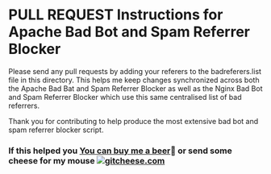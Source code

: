 # PULL REQUEST Instructions for Apache Bad Bot and Spam Referrer Blocker

Please send any pull requests by adding your referers to the badreferers.list file 
in this directory. This helps me keep changes synchronized across both the Apache Bad Bat and Spam Referrer Blocker
as well as the Nginx Bad Bot and Spam Referrer Blocker which use this same centralised list of bad referrers.

Thank you for contributing to help produce the most extensive bad bot and spam referrer
blocker script.

### If this helped you [You can buy me a beer](https://www.paypal.com/cgi-bin/webscr?cmd=_s-xclick&hosted_button_id=TNCNMH8QVM78J):beer: or send some cheese for my mouse [![gitcheese.com](https://api.gitcheese.com/v1/projects/bc50574f-b6dc-4f08-80d4-f6ba5baf0d43/badges)](https://www.gitcheese.com/app/#/projects/bc50574f-b6dc-4f08-80d4-f6ba5baf0d43/pledges/create)